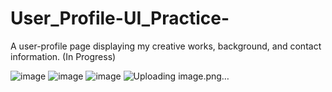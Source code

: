 # User_Profile-UI_Practice-
A user-profile page displaying my creative works, background, and contact information. (In Progress)

![image](https://github.com/user-attachments/assets/3b2b4479-a4ff-494a-a520-97e2a9ae6fbc)
![image](https://github.com/user-attachments/assets/882435c2-8968-4ea2-8bd0-c2e34efde70d)
![image](https://github.com/user-attachments/assets/c9d6ef96-adb3-45d2-9906-e0444825ef04)
![Uploading image.png…]()




